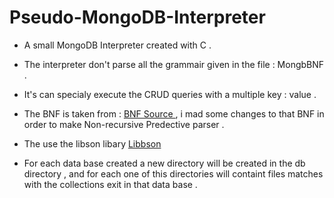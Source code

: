 # Pseudo-MongoDB-Interpreter
- A small MongoDB Interpreter created with C .

- The interpreter don't parse all the grammair given in the file : MongbBNF .

- It's can specialy execute the CRUD  queries with a multiple key : value .

- The BNF is taken from :
<a href="https://github.com/mongodb-js/mongodb-language-model/blob/master/docs/bnf.md">BNF Source </a>
, i mad some changes to that BNF in order to make Non-recursive Predective parser .

- The  use the libson libary  <a href="https://github.com/mongodb/libbson">Libbson</a>

- For each data base created a new directory will be created in the db directory , and for each one of this directories will containt files matches with the collections exit in that data base .

